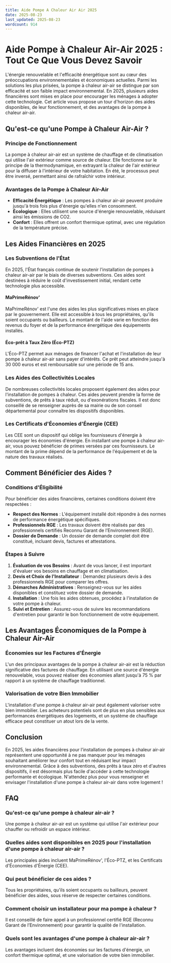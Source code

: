 ```yaml
---
title: Aide Pompe A Chaleur Air Air 2025
date: 2025-08-23
last_updated: 2025-08-23
wordcount: 914
---
```


# Aide Pompe à Chaleur Air-Air 2025 : Tout Ce Que Vous Devez Savoir

L'énergie renouvelable et l'efficacité énergétique sont au cœur des préoccupations environnementales et économiques actuelles. Parmi les solutions les plus prisées, la pompe à chaleur air-air se distingue par son efficacité et son faible impact environnemental. En 2025, plusieurs aides financières sont mises en place pour encourager les ménages à adopter cette technologie. Cet article vous propose un tour d'horizon des aides disponibles, de leur fonctionnement, et des avantages de la pompe à chaleur air-air.

## Qu'est-ce qu'une Pompe à Chaleur Air-Air ?

### Principe de Fonctionnement

La pompe à chaleur air-air est un système de chauffage et de climatisation qui utilise l'air extérieur comme source de chaleur. Elle fonctionne sur le principe de la thermodynamique, en extrayant la chaleur de l'air extérieur pour la diffuser à l'intérieur de votre habitation. En été, le processus peut être inversé, permettant ainsi de rafraîchir votre intérieur.

### Avantages de la Pompe à Chaleur Air-Air

- **Efficacité Énergétique** : Les pompes à chaleur air-air peuvent produire jusqu'à trois fois plus d'énergie qu'elles n'en consomment.
- **Écologique** : Elles utilisent une source d'énergie renouvelable, réduisant ainsi les émissions de CO2.
- **Confort** : Elles offrent un confort thermique optimal, avec une régulation de la température précise.

## Les Aides Financières en 2025

### Les Subventions de l'État

En 2025, l'État français continue de soutenir l'installation de pompes à chaleur air-air par le biais de diverses subventions. Ces aides sont destinées à réduire le coût d'investissement initial, rendant cette technologie plus accessible.

#### MaPrimeRénov'

MaPrimeRénov' est l'une des aides les plus significatives mises en place par le gouvernement. Elle est accessible à tous les propriétaires, qu'ils soient occupants ou bailleurs. Le montant de l'aide varie en fonction des revenus du foyer et de la performance énergétique des équipements installés.

#### Éco-prêt à Taux Zéro (Éco-PTZ)

L'Éco-PTZ permet aux ménages de financer l'achat et l'installation de leur pompe à chaleur air-air sans payer d'intérêts. Ce prêt peut atteindre jusqu'à 30 000 euros et est remboursable sur une période de 15 ans.

### Les Aides des Collectivités Locales

De nombreuses collectivités locales proposent également des aides pour l'installation de pompes à chaleur. Ces aides peuvent prendre la forme de subventions, de prêts à taux réduit, ou d'exonérations fiscales. Il est donc conseillé de se renseigner auprès de sa mairie ou de son conseil départemental pour connaître les dispositifs disponibles.

### Les Certificats d'Économies d'Énergie (CEE)

Les CEE sont un dispositif qui oblige les fournisseurs d'énergie à encourager les économies d'énergie. En installant une pompe à chaleur air-air, vous pouvez bénéficier de primes versées par ces fournisseurs. Le montant de la prime dépend de la performance de l'équipement et de la nature des travaux réalisés.

## Comment Bénéficier des Aides ?

### Conditions d'Éligibilité

Pour bénéficier des aides financières, certaines conditions doivent être respectées :

- **Respect des Normes** : L'équipement installé doit répondre à des normes de performance énergétique spécifiques.
- **Professionnels RGE** : Les travaux doivent être réalisés par des professionnels certifiés Reconnu Garant de l’Environnement (RGE).
- **Dossier de Demande** : Un dossier de demande complet doit être constitué, incluant devis, factures et attestations.

### Étapes à Suivre

1. **Évaluation de vos Besoins** : Avant de vous lancer, il est important d'évaluer vos besoins en chauffage et en climatisation.
2. **Devis et Choix de l'Installateur** : Demandez plusieurs devis à des professionnels RGE pour comparer les offres.
3. **Démarches Administratives** : Renseignez-vous sur les aides disponibles et constituez votre dossier de demande.
4. **Installation** : Une fois les aides obtenues, procédez à l'installation de votre pompe à chaleur.
5. **Suivi et Entretien** : Assurez-vous de suivre les recommandations d'entretien pour garantir le bon fonctionnement de votre équipement.

## Les Avantages Économiques de la Pompe à Chaleur Air-Air

### Économies sur les Factures d'Énergie

L'un des principaux avantages de la pompe à chaleur air-air est la réduction significative des factures de chauffage. En utilisant une source d'énergie renouvelable, vous pouvez réaliser des économies allant jusqu'à 75 % par rapport à un système de chauffage traditionnel.

### Valorisation de votre Bien Immobilier

L'installation d'une pompe à chaleur air-air peut également valoriser votre bien immobilier. Les acheteurs potentiels sont de plus en plus sensibles aux performances énergétiques des logements, et un système de chauffage efficace peut constituer un atout lors de la vente.

## Conclusion

En 2025, les aides financières pour l'installation de pompes à chaleur air-air représentent une opportunité à ne pas manquer pour les ménages souhaitant améliorer leur confort tout en réduisant leur impact environnemental. Grâce à des subventions, des prêts à taux zéro et d'autres dispositifs, il est désormais plus facile d'accéder à cette technologie performante et écologique. N'attendez plus pour vous renseigner et envisager l'installation d'une pompe à chaleur air-air dans votre logement !

## FAQ

### Qu'est-ce qu'une pompe à chaleur air-air ?

Une pompe à chaleur air-air est un système qui utilise l'air extérieur pour chauffer ou refroidir un espace intérieur.

### Quelles aides sont disponibles en 2025 pour l'installation d'une pompe à chaleur air-air ?

Les principales aides incluent MaPrimeRénov', l'Éco-PTZ, et les Certificats d'Économies d'Énergie (CEE).

### Qui peut bénéficier de ces aides ?

Tous les propriétaires, qu'ils soient occupants ou bailleurs, peuvent bénéficier des aides, sous réserve de respecter certaines conditions.

### Comment choisir un installateur pour ma pompe à chaleur ?

Il est conseillé de faire appel à un professionnel certifié RGE (Reconnu Garant de l’Environnement) pour garantir la qualité de l'installation.

### Quels sont les avantages d'une pompe à chaleur air-air ?

Les avantages incluent des économies sur les factures d'énergie, un confort thermique optimal, et une valorisation de votre bien immobilier.